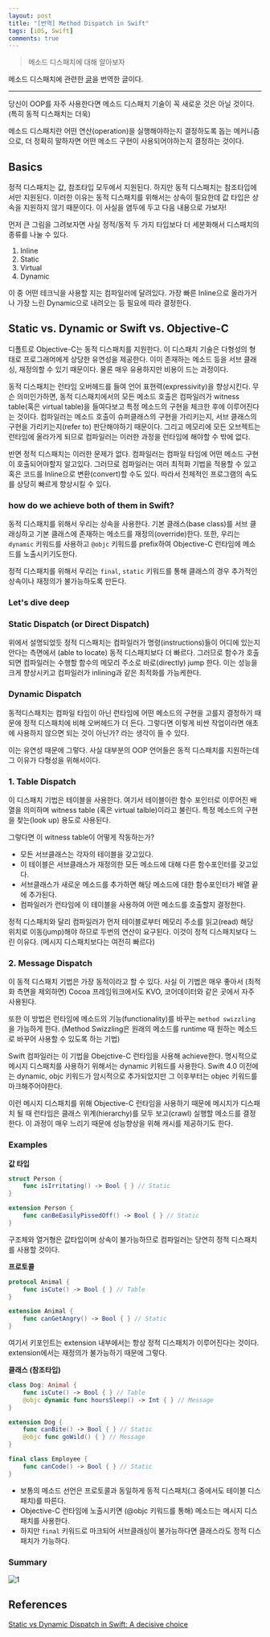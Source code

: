 ```yaml
---
layout: post
title: "[번역] Method Dispatch in Swift"
tags: [iOS, Swift]
comments: true
---
```


> 메소드 디스패치에 대해 알아보자  

메소드 디스패치에 관련한 [글](https://medium.com/flawless-app-stories/static-vs-dynamic-dispatch-in-swift-a-decisive-choice-cece1e872d)을 번역한 글이다.

---

당신이 OOP를 자주 사용한다면 메소드 디스패치 기술이 꼭 새로운 것은 아닐 것이다. (특히 동적 디스패치는 더욱)

메소드 디스패치란 어떤 연산(operation)을 실행해야하는지 결정하도록 돕는 메커니즘으로, 더 정확히 말하자면 어떤 메소드 구현이 사용되어야하는지 결정하는 것이다.

## Basics

정적 디스패치는 값, 참조타입 모두에서 지원된다. 하지만 동적 디스패치는 참조타입에서만 지원된다. 이러한 이유는 동적 디스패치를 위해서는 상속이 필요한데 값 타입은 상속을 지원하지 않기 때문이다. 이 사실을 염두에 두고 다음 내용으로 가보자!

먼저 큰 그림을 그려보자면 사실 정적/동적 두 가지 타입보다 더 세분화해서 디스패치의 종류를 나눌 수 있다.

1. Inline
2. Static
3. Virtual
4. Dynamic

이 중 어떤 테크닉을 사용할 지는 컴파일러에 달려있다. 가장 빠른 Inline으로 올라가거나 가장 느린 Dynamic으로 내려오는 등 필요에 따라 결정한다.

## Static vs. Dynamic or Swift vs. Objective-C

디폴트로 Objective-C는 동적 디스패치를 지원한다. 이 디스패치 기술은 다형성의 형태로 프로그래머에게 상당한 유연성을 제공한다. 이미 존재하는 메소드 등을 서브 클래싱, 재정의할 수 있기 때문이다. 물론 매우 유용하지만 비용이 드는 과정이다.

동적 디스패치는 런타임 오버헤드를 들여 언어 표현력(expressivity)을 향상시킨다. 무슨 의미인가하면, 동적 디스패치에서의 모든 메소드 호출은 컴파일러가 witness table(혹은 virtual table)을 들여다보고 특정 메소드의 구현을 체크한 후에 이루어진다는 것이다. 컴파일러는 메소드 호출이 슈퍼클래스의 구현을 가리키는지, 서브 클래스의 구현을 가리키는지(refer to) 판단해야하기 때문이다. 그리고 메모리에 모든 오브젝트는 런타임에 올라가게 되므로 컴파일러는 이러한 과정을 런타임에 해야할 수 밖에 없다.

반면 정적 디스패치는 이러한 문제가 없다. 컴파일러는 컴파일 타임에 어떤 메소드 구현이 호출되어야할지 알고있다. 그러므로 컴파일러는 여러 최적화 기법을 적용할 수 있고 혹은 코드를 Inline으로 변환(convert)할 수도 있다. 따라서 전체적인 프로그램의 속도를 상당히 빠르게 향상시킬 수 있다.

### how do we achieve both of them in Swift?

동적 디스패치를 위해서 우리는 상속을 사용한다. 기본 클래스(base class)를 서브 클래싱하고 기본 클래스에 존재하는 메소드를 재정의(override)한다. 또한, 우리는 `dynamic` 키워드를 사용하고 `@objc` 키워드를 prefix하여 Objective-C 런타임에 메소드를 노출시키기도한다.

정적 디스패치를 위해서 우리는 `final`, `static` 키워드를 통해 클래스의 경우 추가적인 상속이나 재정의가 불가능하도록 만든다.

### Let's dive deep

### Static Dispatch (or Direct Dispatch)

위에서 설명되었듯 정적 디스패치는 컴파일러가 명령(instructions)들이 어디에 있는지 안다는 측면에서 (able to locate) 동적 디스패치보다 더 빠르다. 그러므로 함수가 호출되면 컴파일러는 수행할 함수의 메모리 주소로 바로(directly) jump 한다. 이는 성능을 크게 향상시키고 컴파일러가 inlining과 같은 최적화를 가능케한다.

### Dynamic Dispatch

동적디스패치는 컴파일 타임이 아닌 런타임에 어떤 메소드의 구현을 고를지 결정하기 때문에 정적 디스패치에 비해 오버헤드가 더 든다. 그렇다면 이렇게 비싼 작업이라면 애초에 사용하지 않으면 되는 것이 아닌가? 라는 생각이 들 수 있다.

이는 유연성 때문에 그렇다. 사실 대부분의 OOP 언어들은 동적 디스패치를 지원하는데 그 이유가 다형성을 위해서이다.

### 1. Table Dispatch

이 디스패치 기법은 테이블을 사용한다. 여기서 테이블이란 함수 포인터로 이루어진 배열을 의미하며 witness table (혹은 virtual talble)이라고 불린다. 특정 메소드의 구현을 찾는(look up) 용도로 사용된다.

그렇다면 이 witness table이 어떻게 작동하는가?

- 모든 서브클래스는 각자의 테이블을 갖고있다.
- 이 테이블은 서브클래스가 재정의한 모든 메소드에 대해 다른 함수포인터를 갖고있다.
- 서브클래스가 새로운 메소드를 추가하면 해당 메소드에 대한 함수포인터가 배열 끝에 추가된다.
- 컴파일러가 런타임에 이 테이블을 사용하여 어떤 메소드를 호출할지 결정한다.

정적 디스패치와 달리 컴파일러가 먼저 테이블로부터 메모리 주소를 읽고(read) 해당 위치로 이동(jump)해야 하므로 두번의 연산이 요구된다. 이것이 정적 디스패치보다 느린 이유다. (메시지 디스패치보다는 여전히 빠르다)

### 2. Message Dispatch

이 동적 디스패치 기법은 가장 동적이라고 할 수 있다. 사실 이 기법은 매우 좋아서 (최적화 측면을 제외하면) Cocoa 프레임워크에서도 KVO, 코어데이터와 같은 곳에서 자주 사용된다.

또한 이 방법은 런타임에 메소드의 기능(functionality)를 바꾸는 `method swizzling`을 가능하게 한다. (Method Swizzling은 원래의 메소드를 runtime 때 원하는 메소드로 바꾸어 사용할 수 있도록 하는 기법)

Swift 컴파일러는 이 기법을 Obejctive-C 런타임을 사용해 achieve한다. 명시적으로 메시지 디스패치를 사용하기 위해서는 dynamic 키워드를 사용한다. Swift 4.0 이전에는 dynamic, objc 키워드가 암시적으로 추가되었지만 그 이후부터는 objec 키워드를 마크해주어야한다.

이런 메시지 디스패치를 위해 Objective-C 런타임을 사용하기 때문에 메시지가 디스패치 될 때 런타임은 클래스 위계(hierarchy)를 모두 보고(crawl) 실행할 메소드를 결정한다. 이 과정이 매우 느리기 때문에 성능향상을 위해 캐시를 제공하기도 한다.

### Examples

**값 타입**

```swift
struct Person {
    func isIrritating() -> Bool { } // Static
}

extension Person {
    func canBeEasilyPissedOff() -> Bool { } // Static
}
```

구조체와 열거형은 값타입이며 상속이 불가능하므로 컴파일러는 당연히 정적 디스패치를 사용할 것이다.

**프로토콜**

```swift
protocol Animal {
    func isCute() -> Bool { } // Table
}

extension Animal {
    func canGetAngry() -> Bool { } // Static
}
```

여기서 키포인트는 extension 내부에서는 항상 정적 디스패치가 이루어진다는 것이다. extension에서는 재정의가 불가능하기 때문에 그렇다.

**클래스 (참조타입)**

```swift
class Dog: Animal {
    func isCute() -> Bool { } // Table
    @objc dynamic func hoursSleep() -> Int { } // Message
}

extension Dog {
    func canBite() -> Bool { } // Static
    @objc func goWild() { } // Message
}

final class Employee {
    func canCode() -> Bool { } // Static
}
```

- 보통의 메소드 선언은 프로토콜과 동일하게 동적 디스패치(그 중에서도 테이블 디스패치)를 따른다.
- Objective-C 런타임에 노출시키면 (@objc 키워드를 통해) 메소드는 메시지 디스패치를 사용한다.
- 하지만 `final` 키워드로 마크되어 서브클래싱이 불가능하다면 클래스라도 정적 디스패치가 가능하다.

### Summary

![1](https://user-images.githubusercontent.com/35067611/108793871-e8d2c180-75c7-11eb-82a6-22ceb0d6f770.png)

## References

[Static vs Dynamic Dispatch in Swift: A decisive choice](https://medium.com/flawless-app-stories/static-vs-dynamic-dispatch-in-swift-a-decisive-choice-cece1e872d)
